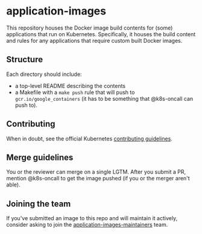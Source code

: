 # application-images

This repository houses the Docker image build contents for (some) applications
that run on Kubernetes. Specifically, it houses the build content and rules for
any applications that require custom built Docker images.

## Structure

Each directory should include:
* a top-level README describing the contents
* a Makefile with a `make push` rule that will push to
  `gcr.io/google_containers` (it has to be something that @k8s-oncall can push
  to).

## Contributing

When in doubt, see the official Kubernetes
[contributing guidelines](https://github.com/kubernetes/kubernetes/blob/80569e8866966c554a0c293df907f1bf9de368d2/CONTRIBUTING.md).

## Merge guidelines

You or the reviewer can merge on a single LGTM. After you submit a PR, mention
@k8s-oncall to get the image pushed (if you or the merger aren't able).

## Joining the team

If you've submitted an image to this repo and will maintain it actively,
consider asking to join the
[application-images-maintainers](https://github.com/orgs/kubernetes/teams/application-images-maintainers)
team.
